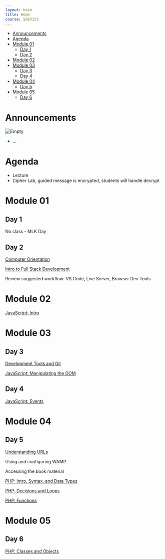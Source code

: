 ```yaml
---
layout: base
title: Home
course: SDEV255
---
```


- [Announcements](#announcements)
- [Agenda](#agenda)
- [Module 01](#module-01)
  - [Day 1](#day-1)
  - [Day 2](#day-2)
- [Module 02](#module-02)
- [Module 03](#module-03)
  - [Day 3](#day-3)
  - [Day 4](#day-4)
- [Module 04](#module-04)
  - [Day 5](#day-5)
- [Module 05](#module-05)
  - [Day 6](#day-6)

# Announcements

![Empty](https://encrypted-tbn0.gstatic.com/images?q=tbn:ANd9GcS1DRSnSPeoqsbaeBITkzKYK8rwadli-d-JcuREzOwcnx8-Zby_iVfQxargkOG1yv45TWg&usqp=CAU)

- ...

# Agenda

- Lecture
- Cipher Lab, guided message is encrypted, students will handle decrypt

# Module 01

## Day 1

No class - MLK Day

## Day 2

[Computer Orientation](../common/computer_orientation.html?course=SDEV255)

[Intro to Full Stack Development](intro_full_stack_development.md)

Review suggested workflow: VS Code, Live Server, Browser Dev Tools

# Module 02

[JavaScript: Intro](javascript_intro.md)

# Module 03

## Day 3

[Development Tools and Git](../common/git.html?course=SDEV255)

[JavaScript: Manipulating the DOM](javascript_manipulating_dom.md)

## Day 4

[JavaScript: Events](javascript_events.md)

# Module 04

## Day 5

[Understanding URLs](urls.md)

Using and configuring WAMP

Accessing the book material

[PHP: Intro, Syntax, and Data Types](php_intro.md)

[PHP: Decisions and Loops](php_decisions_loops.md)

[PHP: Functions](php_functions.md)

# Module 05

## Day 6

[PHP: Classes and Objects](php_classes_objects.md)
